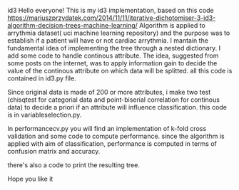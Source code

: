 id3
Hello everyone! This is my id3 implementation, based on this code https://mariuszprzydatek.com/2014/11/11/iterative-dichotomiser-3-id3-algorithm-decision-trees-machine-learning/
Algorithm is applied to arrythmia dataset( uci machine learning repository) and the purpose was to establish if a patient will have or not cardiac arrythmia.
I mantain the fundamental idea of implementing the tree through a nested dictionary. I add some code to handle continous attribute.
The idea, suggested from some posts on the internet, was to apply information gain to decide the value of the continous attribute on which 
data will be splitted. all this code is contained in id3.py file. 

Since original data is made of 200 or more attributes, i make two test (chisqtest  for categorial data and point-biserial correlation for continous data) 
to decide a priori if an attribute will influence classification. this code is in variableselection.py.

In performancecv.py you will find an implementation of k-fold cross validation and some code to compute performance. 
since the algorithm is applied with aim of classification, performance is computed in terms of confusion matrix and accuracy.

there's also a code to print the resulting tree.

Hope you like it
